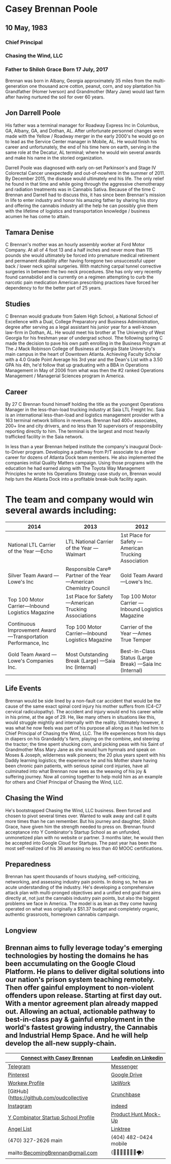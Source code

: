 # Casey Brennan Poole 
## 10 May, 1983 
### Chief Principal 
### Chasing the Wind, LLC 
### Father to Shiloh Grace Born 17 July, 2017

Brennan was born in Albany, Georgia approximately 35 miles from the multi-generation one thousand acre cotton, peanut, corn, and soy plantation his Grandfather (Homer Iverson) and Grandmother (Mary Jane) would last farm after having nurtured the soil for over 60 years. 

## Jon Darrell Poole
His father was a terminal manager for Roadway Express Inc in Columbus, GA, Albany, GA, and Dothan, AL. After unfortunate personnel changes were made with the Yellow / Roadway merger in the early 2000's he would go on to lead as the Service Center manager in Mobile, AL. He would finish his career and unfortunately, the end of his time here on earth, serving in the same role at the Decatur, AL terminal; where he would win several awards and make his name in the storied organization. 

Darrell Poole was diagnosed with early on-set Parkinson's and Stage IV Colorectal Cancer unexpectedly and out-of-nowhere in the summer of 2011. By December 2015, the disease would ultimately end his life. The only relief he found in that time and while going through the aggressive chemotherapy and radiation treatments was in Cannabis Sativa. Because of the time C Brennan and Darrell had to discuss this, it has since been Brennan's mission in life to enter industry and honor his amazing father by sharing his story and offering the cannabis industry all the help he can possibly give them with the lifetime of logistics and transportation knowledge / business acumen he has come to attain.

## Tamara Denise 
C Brennan's mother was an hourly assembly worker at Ford Motor Company. At all of 4 foot 13 and a half inches and never more than 115 pounds she would ultimately be forced into premature medical retirement and permanent disability after having foregone two unsuccessful upper back / lower neck spinal surgeries. With matching carpal tunnel corrective surgeries in between the two neck procedures. She has only very recently found cannabidiol and is currently on a regimen attempting to curb the narcotic pain medication American prescribing practices have forced her dependency to for the better part of 25 years. 

## Studies 
C Brennan would graduate from Salem High School, a National School of Excellence with a Dual, College Preparatory and Business Administration, degree after serving as a legal assistant his junior year for a well-known law-firm in Dothan, AL.
He would meet his brother at The University of West Georgia for his freshman year of undergrad school. Tthe following spring C made the decision to pave his own path enrolling in the Business Program at The J Mack Robinson College of Business at Georgia State University's main campus in the heart of Downtown Atlanta. Achieving Faculty Scholar with a 4.0 Grade Point Average his 3rd year and the Dean's List with a 3.50 GPA his 4th, he'd follow that up graduating with a BBA in Operations Management in May of 2006 from what was then the #2 ranked Operations Management / Managerial Sciences program in America. 

## Career 
By 27 C Brennan found himself holding the title as the youngest Operations Manager in the less-than-load trucking industry at Saia LTL Freight Inc. Saia is an international less-than-load and logistics management provider with a 163 terminal network billions in revenues. Brennan had 400+ associates, 200+ line and city drivers, and no less than 10 supervisors of responsibility reporting directly to him. The terminal is the largest and most heavily trafficked facility in the Saia network. 

In less than a year Brennan helped institute the company's inaugural Dock-to-Driver program. Developing a pathway from P/T associate to a driver career for dozens of Atlanta Dock team members. He also implemented the companies initial Quality Matters campaign.
Using those programs with the education he had earned along with The Toyota Way Management Principles he wrote his Operations Strategy case study on, Brennan would help turn the Atlanta Dock into a profitable break-bulk facility again.

# __The team and company would win several awards including:__

2014 | 2013 | 2012 
---|---|---
National LTL Carrier of the Year —Echo | LTL National Carrier of the Year —Walmart | 1st Place for Safety —American Trucking Association
Silver Team Award —Lowe's Inc | Responsible Care® Partner of the Year —American Chemistry Council | Gold Team Award —Lowe's Inc.
Top 100 Motor Carrier—Inbound Logistics Magazine | 1st Place for Safety —American Trucking Associations | Top 100 Motor Carrier —Inbound Logistics Magazine
Continuous Improvement Award —Transportation Performance, Inc | Top 100 Motor Carrier—Inbound Logistics Magazine | Carrier of the Year —Ames True Temper
Gold Team Award —Lowe's Companies Inc. | Most Outstanding Break (Large) —Saia Inc (Internal) | Best-In-Class Status (Large Break) —Saia Inc (Internal)

## Life Events 
Brennan would be side lined by a non-fault car accident that would be the cause of the same exact spinal cord injury his mother suffers from (C4-C7 cervical radiculopathy). The accident and injury would end his career while in his prime, at the age of 29. 
He, like many others in situations like this, would struggle mightily and internally with the reality. Ultimately however, it was what he now feels was part of his purpose all along as it has led him to Chief Principal of Chasing the Wind, LLC. The life experiences from his days in diapers on his Grandaddy's farm, playing on the combine, and steering the tractor; the time spent shucking corn, and picking peas with his Saint of Grandmother Miss Mary Jane as she would hum hymnals and speak on Moses & Joseph, wilderness walk pioneers; the 20 plus years spent with his Daddy learning logistics; the experience he and his Mother share having been chronic pain patients, with serious spinal cord injuries, have all culminated into what Brennan now sees as the weaving of his joy & suffering journey. Now all coming together to help mold him as an example for others and Chief Principal of Chasing the Wind, LLC.

## Chasing the Wind
He's bootstrapped Chasing the Wind, LLC business. Been forced and chosen to pivot several times over. Wanted to walk away and call it quits more times than he can remember. But his journey and daughter, Shiloh Grace, have given him the strength needed to press on. 
Brennan found acceptance into Y Combinator's Startup School as an unfunded, unmonetized plan with no website or partner. 3 months later, he would then be accepted into Google Cloud for Startups. The past year has been the most self-realized of his 36 amassing no less than 40 MOOC certifications.

## Preparedness
Brennan has spent thousands of hours studying, self-criticizing, networking, and assessing industry pain points. In doing so, he has an acute understanding of the industry. He's developing a comprehensive attack plan with multi-pronged objectives and a unified end goal that aims directly at, not just the cannabis industry pain points, but also the biggest problems we face in America. The model is as lean as they come having operated on what was originally a $51.37 budget and completely organic, authentic grassroots, homegrown cannabis campaign. 

## Longview
Brennan aims to fully leverage today's emerging technologies by hosting the domains he has been accumulating on the Google Cloud Platform. He plans to deliver digital solutions into our nation's prison system teaching remotely. Then offer gainful employment to non-violent offenders upon release. Starting at first day out. With a mentor agreement plan already mapped out. Allowing an actual, actionable pathway to best-in-class pay & gainful employment in the world's fastest growing industry, the Cannabis and Industrial Hemp Space. And he will help develop the all-new supply-chain.
---

[Connect with Casey Brennan](https://linkedin.com/in/BrennanPoole) | [Leafedin on Linkedin](https://linkedin.com/in/oudcollective) 
--|--
[Telegram](https://t.me/oudcollective) | [Messenger](https:/m.me/CaseybPoole48)
[Pinterest](https://www.pinterest.com/chasingthewindllc) | [Google Drive](https://bit.ly/BrennanCerts)
[Workew Profile](https://workew.com/resume/casey-tijrnmi2-web-development-apprentice-logistics-supply-chain-covington-georgia/) | [UpWork](http://upwork.com/freelancers/~014e20fd3da4a49b11) 
[GitHub](https://github.com/oudcollective | [Crunchbase](https://www.crunchbase.com/person/c-brennan-poole)
[Instagram](https://instagram.com/becomingbrennan) | [indeed](https://my.indeed.com/p/brennanp-eb74yq5)
[Y Combinator Startup School Profile](https://www.startupschool.org/companies/3Q6u1hJ9Vgf2KA) | [Product Hunt Mock-Up](https://www.producthunt.com/my/upcoming/chasing-the-wind-llc)
[Angel List](https://angel.co/brennanpoole) | [Linktree](https://linktr.ee/cannabiscognizance)
(470) 327-2626 main | (404) 482-0424 mobile
mailto:BecomingBrennan@gmail.com | (💨🏃🏽‍♀️🏃🏽‍♂️🌪)
